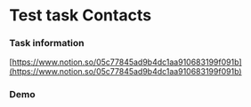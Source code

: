 # Test task Contacts

### Task information

[https://www.notion.so/05c77845ad9b4dc1aa910683199f091b](https://www.notion.so/05c77845ad9b4dc1aa910683199f091b)

### Demo
